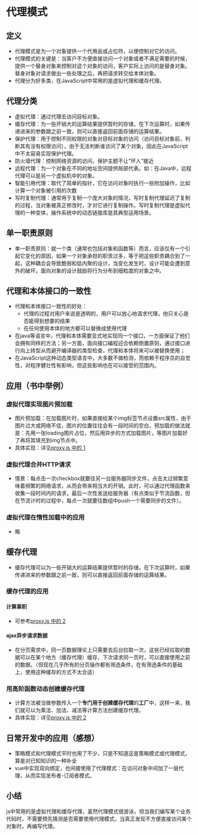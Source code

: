 # 代理模式
## 定义
- 代理模式是为一个对象提供一个代用品或占位符，以便控制对它的访问。
- 代理模式的关键是：当客户不方便直接访问一个对象或者不满足需要的时候，提供一个替身对象来控制对这个对象的访问，客户实际上访问的是替身对象。替身对象对请求做出一些处理之后，再把请求转交给本体对象。
- 代理分为好多类，在JavaScript中常用的是虚拟代理和缓存代理。

## 代理分类
- 虚拟代理：通过代理去访问目标对象。
- 缓存代理：为一些开销大的运算结果提供暂时的存储，在下次运算时，如果传递进来的参数跟之前一致，则可以直接返回前面存储的运算结果。
- 保护代理：用于控制不同权限的对象对目标对象的访问（访问目标对象前，判断其有没有权限访问），由于无法判断谁访问了某个对象，因此在JavaScript中不太容易实现保护代理。
- 防火墙代理：控制网络资源的访问，保护主题不让“坏人”接近
- 远程代理：为一个对象在不同的地址空间提供局部代表。如：在Java中，远程代理可以是另一个虚拟机中的对象。
- 智能引用代理：取代了简单的指针，它在访问对象时执行一些附加操作，比如计算一个对象被引用的次数
- 写时复制代理：通常用于复制一个庞大对象的情况，写时复制代理延迟了复制的过程，当对象被真正修改时，才对它进行复制操作。写时复制代理是虚拟代理的一种变体，操作系统中的动态链接库是其典型运用场景。

## 单一职责原则
- 单一职责原则：就一个类（通常也包括对象和函数等）而言，应该仅有一个引起它变化的原因，如果一个对象承担的职责过多，等于把这些职责耦合到了一起，这种耦合会导致脆弱和低内聚的设计，当变化发生时，设计可能会遭到意外的破坏。面向对象的设计鼓励将行为分布到细粒度的对象之中。

## 代理和本体接口的一致性
- 代理和本体接口一致性的好处：
  - 代理的过程对用户来说是透明的，用户可以放心地请求代理，他只关心是否能得到想要的结果
  - 在任何使用本体的地方都可以替换成使用代理
- 在java等语言中，代理和本体需要显式地实现同一个接口，一方面保证了他们会拥有同样的方法；另一方面，面向接口编程迎合依赖倒置原则，通过接口进行向上转型从而避开编译器的类型检查，代理和本体将来可以被替换使用；
- 在JavaScript这种动态类型语言中，大多数不做检测，而依赖于程序员的自觉性，对程序健壮性有影响，但这些影响也在可以接受的范围内。
## 应用（书中举例）
### 虚拟代理实现图片预加载
- 图片预加载：在加载图片时，如果直接给某个img标签节点设置src属性，由于图片过大或网络不佳，图片的位置往往会有一段时间的空白，预加载的做法就是：先用一张loading图片占位，然后用异步的方式加载图片，等图片加载好了再将其填充到img节点中。
- 具体实现：详见[proxy.js 中的 1](./proxy.js)

### 虚拟代理合并HTTP请求
- 情景：每点击一次checkbox就要往另一台服务器同步文件，点击太过频繁意味着频繁的网络请求，从而会带来相当大的开销。此时，可以通过代理函数来收集一段时间内的请求，最后一次性发送给服务器（有点类似于节流函数，但在节流计时的过程中，每点一次就要往数组中push一个需要同步的文件）。

### 虚拟代理在惰性加载中的应用
- 略

## 缓存代理
- 缓存代理可以为一些开销大的运算结果提供暂时的存储，在下次运算时，如果传递进来的参数跟之前一致，则可以直接返回前面存储的运算结果。

### 缓存代理的应用
#### 计算乘积
- 可参考[proxy.js 中的 2](./proxy.js)
#### ajax异步请求数据
- 在分页需求中，同一页数据理论上只需要去后台拉取一次，这些已经拉取的数据可以在某个地方（缓存代理）缓存，下次请求同一页时，可以直接使用之前的数据。（但现在几乎所有的分页操作都有筛选条件，在有筛选条件的基础上，使用这种缓存的方式不太合适）

### 用高阶函数动态创建缓存代理
- 计算方法被当做参数传入一个**专门用于创建缓存代理**的**工厂**中，这样一来，我们就可以为乘法、加法、减法等计算方法创建缓存代理。
- 具体实现：详见[proxy.js 中的 2](./proxy.js)
  
## 日常开发中的应用（感想）

- 策略模式和代理模式平时也用了不少，只是不知道这是策略模式或代理模式，算是对已知知识的一种补全
- vue中实现双向绑定，也间接使用了代理模式：在访问对象中间加了一层代理，从而实现发布者-订阅者模式。
## 小结
js中常用的是虚拟代理和缓存代理，虽然代理模式很游泳，但当我们编写某个业务代码时，不需要预先猜测是否需要使用代理模式，当真正发现不方便直接访问某个对象时，再编写代理。